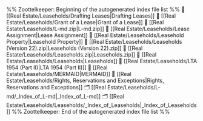 %% Zoottelkeeper: Beginning of the autogenerated index file list  %%
📄 [[Real Estate/Leaseholds/Drafting Leases|Drafting Leases]]
📄 [[Real Estate/Leaseholds/Grant of a Lease|Grant of a Lease]]
📄 [[Real Estate/Leaseholds/L-md.zip|L-md.zip]]
📄 [[Real Estate/Leaseholds/Lease Assignment|Lease Assignment]]
📄 [[Real Estate/Leaseholds/Leasehold Property|Leasehold Property]]
📄 [[Real Estate/Leaseholds/Leaseholds (Version 22).zip|Leaseholds (Version 22).zip]]
📄 [[Real Estate/Leaseholds/Leaseholds.zip|Leaseholds.zip]]
📄 [[Real Estate/Leaseholds/Leaseholds|Leaseholds]]
📄 [[Real Estate/Leaseholds/LTA 1954 (Part II)|LTA 1954 (Part II)]]
📄 [[Real Estate/Leaseholds/MERMAID|MERMAID]]
📄 [[Real Estate/Leaseholds/Rights, Reservations and Exceptions|Rights, Reservations and Exceptions]]
🗂️ [[Real Estate/Leaseholds/L-md/_Index_of_L-md|_Index_of_L-md]]
🗂️ [[Real Estate/Leaseholds/Leaseholds/_Index_of_Leaseholds|_Index_of_Leaseholds]]
%% Zoottelkeeper: End of the autogenerated index file list  %%
